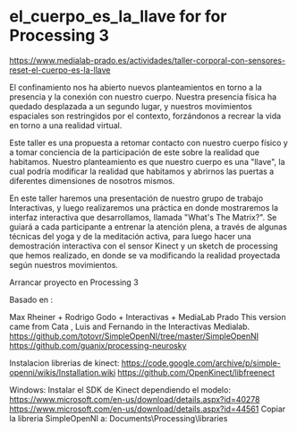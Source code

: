 # el_cuerpo_es_la_llave for for Processing 3
https://www.medialab-prado.es/actividades/taller-corporal-con-sensores-reset-el-cuerpo-es-la-llave


El confinamiento nos ha abierto nuevos planteamientos en torno a la presencia y la conexión con nuestro cuerpo. Nuestra presencia física ha quedado desplazada a un segundo lugar, y nuestros movimientos espaciales son restringidos por el contexto, forzándonos a recrear la vida en torno a una realidad virtual.

Este taller es una propuesta a retomar contacto con nuestro cuerpo físico y a tomar conciencia de la participación de este sobre la realidad que habitamos. Nuestro planteamiento es que nuestro cuerpo es una "llave", la cual podría modificar la realidad que habitamos y abrirnos las puertas a diferentes dimensiones de nosotros mismos.

En este taller haremos una presentación de nuestro grupo de trabajo Interactivas, y luego realizaremos una práctica en donde mostraremos la interfaz interactiva que desarrollamos, llamada "What's The Matrix?".  Se guiará a cada participante a entrenar la atención plena, a través de algunas técnicas del yoga y de la meditación activa, para luego hacer una demostración interactiva con el sensor Kinect y un sketch de processing que hemos realizado, en donde se va modificando la realidad proyectada según nuestros movimientos.


Arrancar proyecto en Processing 3

Basado en :

Max Rheiner + Rodrigo Godo + Interactivas + MediaLab Prado
This version came from Cata , Luis and Fernando in the Interactivas Medialab.
https://github.com/totovr/SimpleOpenNI/tree/master/SimpleOpenNI
https://github.com/guanix/processing-neurosky


Instalacion librerias de kinect:
https://code.google.com/archive/p/simple-openni/wikis/Installation.wiki
https://github.com/OpenKinect/libfreenect

Windows:
Instalar el SDK de Kinect dependiendo el modelo:
https://www.microsoft.com/en-us/download/details.aspx?id=40278
https://www.microsoft.com/en-us/download/details.aspx?id=44561
Copiar la libreria SimpleOpenNI a:
Documents\Processing\libraries



